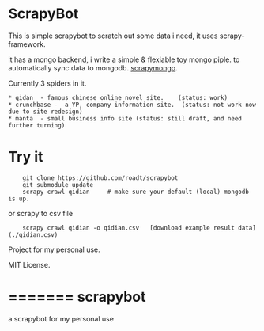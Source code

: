 

ScrapyBot
==========================

This is simple scrapybot to scratch out some data i need, it uses scrapy-framework.

it has a mongo backend, i write a simple & flexiable toy mongo piple. to automatically sync data to mongodb.
[scrapymongo](https://github.com/roadt/scrapymongo).

Currently 3 spiders in it. 
    
    * qidan  - famous chinese online novel site.    (status: work)
    * crunchbase -  a YP, company information site.  (status: not work now  due to site redesign)
    * manta  - small business info site (status: still draft, and need further turning) 
    


Try it
========================
	    git clone https://github.com/roadt/scrapybot
		git submodule update
		scrapy crawl qidian     # make sure your default (local) mongodb is up.
		
or scrapy to csv file

	    scrapy crawl qidian -o qidian.csv   [download example result data](./qidian.csv)





   
 Project for my personal use.
 
 MIT License.

=======
scrapybot
=========

a scrapybot  for my personal use


